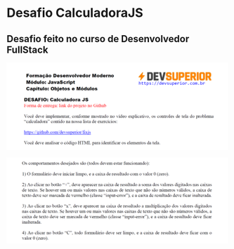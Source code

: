 # Desafio CalculadoraJS

## Desafio feito no curso de Desenvolvedor FullStack

![](https://github.com/anderson-aguiar/desafioCalculadoraJS/blob/main/assets/Screenshot%202023-09-06%20143328.png)

![](https://github.com/anderson-aguiar/desafioCalculadoraJS/blob/main/assets/Screenshot%202023-09-06%20143352.png)


